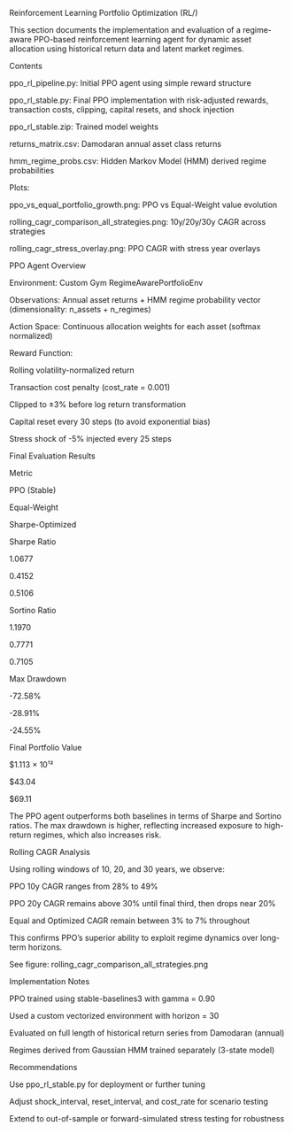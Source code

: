 Reinforcement Learning Portfolio Optimization (RL/)

This section documents the implementation and evaluation of a regime-aware PPO-based reinforcement learning agent for dynamic asset allocation using historical return data and latent market regimes.

Contents

ppo_rl_pipeline.py: Initial PPO agent using simple reward structure

ppo_rl_stable.py: Final PPO implementation with risk-adjusted rewards, transaction costs, clipping, capital resets, and shock injection

ppo_rl_stable.zip: Trained model weights

returns_matrix.csv: Damodaran annual asset class returns

hmm_regime_probs.csv: Hidden Markov Model (HMM) derived regime probabilities

Plots:

ppo_vs_equal_portfolio_growth.png: PPO vs Equal-Weight value evolution

rolling_cagr_comparison_all_strategies.png: 10y/20y/30y CAGR across strategies

rolling_cagr_stress_overlay.png: PPO CAGR with stress year overlays

PPO Agent Overview

Environment: Custom Gym RegimeAwarePortfolioEnv

Observations: Annual asset returns + HMM regime probability vector (dimensionality: n_assets + n_regimes)

Action Space: Continuous allocation weights for each asset (softmax normalized)

Reward Function:

Rolling volatility-normalized return

Transaction cost penalty (cost_rate = 0.001)

Clipped to ±3% before log return transformation

Capital reset every 30 steps (to avoid exponential bias)

Stress shock of -5% injected every 25 steps

Final Evaluation Results

Metric

PPO (Stable)

Equal-Weight

Sharpe-Optimized

Sharpe Ratio

1.0677

0.4152

0.5106

Sortino Ratio

1.1970

0.7771

0.7105

Max Drawdown

-72.58%

-28.91%

-24.55%

Final Portfolio Value

$1.113 × 10¹²

$43.04

$69.11

The PPO agent outperforms both baselines in terms of Sharpe and Sortino ratios. The max drawdown is higher, reflecting increased exposure to high-return regimes, which also increases risk.

Rolling CAGR Analysis

Using rolling windows of 10, 20, and 30 years, we observe:

PPO 10y CAGR ranges from 28% to 49%

PPO 20y CAGR remains above 30% until final third, then drops near 20%

Equal and Optimized CAGR remain between 3% to 7% throughout

This confirms PPO’s superior ability to exploit regime dynamics over long-term horizons.

See figure: rolling_cagr_comparison_all_strategies.png

Implementation Notes

PPO trained using stable-baselines3 with gamma = 0.90

Used a custom vectorized environment with horizon = 30

Evaluated on full length of historical return series from Damodaran (annual)

Regimes derived from Gaussian HMM trained separately (3-state model)

Recommendations

Use ppo_rl_stable.py for deployment or further tuning

Adjust shock_interval, reset_interval, and cost_rate for scenario testing

Extend to out-of-sample or forward-simulated stress testing for robustness

